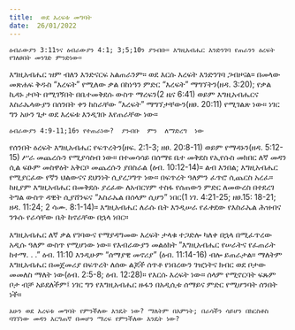 ```yaml
---
title:  ወደ እረፍቱ መግባት
date:  26/01/2022
---
```


`ዕብራውያን 3:11ንና ዕብራውያን 4:1; 3;5;10ን ያንብቡ። እግዚአብሔር እንድንገባ የጠራንን ዕረፍት የገለፀበት መንገድ ምንድነው።`

እግዚአብሔር ዝም ብለን እንድናርፍ አልጠራንም። ወደ እርሱ እረፍት እንድንገባ ጋብዞናል። በመላው መጽሐፍ ቅዱስ “እረፍት” የሚለው ቃል በከነዓን ምድር “እረፍት” ማግኘትን(ዘዳ. 3:20); የቃል ኪዳኑ ታቦት በሚገኝበት በቤተመቅደሱ ውስጥ ማረፍን(2 ዜና 6:41) ወይም እግዚአብሔርና እስራኤላውያን በሰንበት ቀን ከስራቸው “እረፍት” ማግኘታቸውን(ዘፀ. 20:11) የሚገልጽ ነው። ነገር ግን አሁን ጌታ ወደ እረፍቱ እንዲገቡ እየጠራቸው ነው።

`ዕብራውያን 4:9-11;16ን የተጠራነው?  ያንብቡ  ምን  ለማድረግ  ነው`

የሰንበት ዕረፍት እግዚአብሔር የፍጥረትን(ዘፍ. 2:1-3; ዘፀ. 20:8-11) ወይም የማዳኑን(ዘዳ. 5:12-15) ሥራ መጨረሱን የሚያሳስብ ነው። በተመሳሳይ በሰማዩ ቤተ መቅደስ የኢየሱስ መክበር ለኛ መዳን ሲል ፍፁም መስዋዕት አቅርቦ መጨረሱን ያበስራል (ዕብ. 10:12-14)። ልብ እንበል; እግዚአብሔር የሚያርፈው የኛን ህልውናና ደህንነት ሲያረጋግጥ ነው። በፍጥረት ዓለምን ፈጥሮ ሲጨርስ አረፈ። ከዚያም እግዚአብሔር በመቅደሱ ያረፈው ለአብርሃም ተስፋ የሰጠውን ምድር ለመውረስ በተደረገ ትግል ውስጥ ዳዊት ሲያሸንፍና “እስራኤል በሰላም ሲሆን” ነበር(1 ነገ. 4:21-25; ዘፀ.15: 18-21; ዘዳ. 11:24; 2 ሳሙ. 8:1-14)። እግዚአብሔር ለራሱ ቤት እንዲሠራ የፈቀደው የእስራኤል ሕዝብና ንጉሱ የራሳቸው ቤት ከኖራቸው በኋላ ነበር።

እግዚአብሔር ለኛ ቃል የገባውና የማያዳግመው እረፍት ታላቁ ተጋድሎ ካለቀ በኋላ በሚፈጥረው አዲሱ ዓለም ውስጥ የሚሆነው ነው። የእብራውያን መልዕክት “እግዚአብሔር የሠራትና የፈጠራት ከተማ. . .” ዕብ. 11:10 እንዲሁም “ሰማያዊ መኖሪያ” (ዕብ. 11:14-16) ብሎ ይጠራታል። ማለትም እግዚአብሔር በመጀመሪያ በፍጥረት ለሰው ልጆች ሰጥቶ የነበረውን ገዢነትና ክብር ወደ ቦታው መመለስ ማለት ነው(ዕብ. 2:5-8; ዕብ. 12:28)። የእርሱ እረፍት ነው። ሰላም የሚኖርባት ፍጹም ቦታ ብቻ አይደለችም፤ ነገር ግን የእግዚአብሔር ዙፋን በአዲሲቱ ሰማይና ምድር የሚሆንባት ሰንበት ነች።

`አሁን ወደ እረፍቱ መግባት የምንችለው እንዴት ነው? ማለትም በእምነት; በራሳችን ሳይሆን በክርስቶስ ባገኘነው መዳን እርግጠኛ በመሆን ማረፍ የምንችለው እንዴት ነው?`